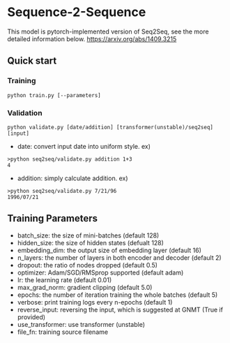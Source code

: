 # Sequence-2-Sequence

This model is pytorch-implemented version of Seq2Seq, see the more detailed information below.
https://arxiv.org/abs/1409.3215

## Quick start
### Training
```buildoutcfg
python train.py [--parameters]
```

### Validation
```buildoutcfg
python validate.py [date/addition] [transformer(unstable)/seq2seq] [input]
```
* date: convert input date into uniform style.
  ex)
```buildoutcfg
>python seq2seq/validate.py addition 1+3
4
```
* addition: simply calculate addition. 
  ex)
```buildoutcfg
>python seq2seq/validate.py 7/21/96
1996/07/21
```

## Training Parameters
* batch_size: the size of mini-batches (default 128)
* hidden_size: the size of hidden states (defualt 128)
* embedding_dim: the output size of embedding layer (default 16)
* n_layers: the number of layers in both encoder and decoder (default 2)
* dropout: the ratio of nodes dropped (default 0.5)
* optimizer: Adam/SGD/RMSprop supported (default adam)
* lr: the learning rate (default 0.01)
* max_grad_norm: gradient clipping (default 5.0)
* epochs: the number of iteration training the whole batches (default 5)
* verbose: print training logs every n-epochs (default 1)
* reverse_input: reversing the input, which is suggested at GNMT (True if provided)
* use_transformer: use transformer (unstable)
* file_fn: training source filename